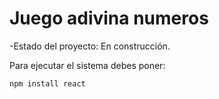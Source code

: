 <h1> Juego adivina numeros</h1>

-Estado del proyecto: En construcción.

Para ejecutar el sistema debes poner:

```npm install react```
